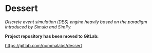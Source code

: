# Dessert

*Discrete event simulation (DES) engine heavily based on the paradigm introduced by Simula and SimPy.*

**Project repository has been moved to GitLab:**

https://gitlab.com/pommalabs/dessert
